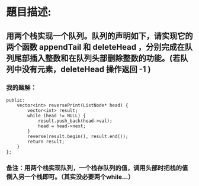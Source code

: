 # 題目描述:
## 用两个栈实现一个队列。队列的声明如下，请实现它的两个函数 appendTail 和 deleteHead ，分别完成在队列尾部插入整数和在队列头部删除整数的功能。(若队列中没有元素，deleteHead 操作返回 -1 )
### 我的题解：
```class Solution {
public:
    vector<int> reversePrint(ListNode* head) {
        vector<int> result;
        while (head != NULL) {
            result.push_back(head->val);
            head = head->next;
        }
        reverse(result.begin(), result.end());
        return result;
    }
};
```
### **备注**：用两个栈实现队列，一个栈存队列的值，调用头部时把栈的值倒入另一个栈即可。（其实没必要两个while...）
